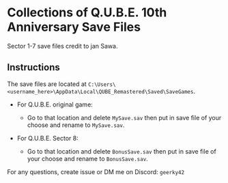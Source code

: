 # Collections of Q.U.B.E. 10th Anniversary Save Files
Sector 1-7 save files credit to jan Sawa.

## Instructions
The save files are located at `C:\Users\<username_here>\AppData\Local\QUBE_Remastered\Saved\SaveGames`.
- For Q.U.B.E. original game:
  - Go to that location and delete `MySave.sav` then put in save file of your choose and rename to `MySave.sav`.

- For Q.U.B.E. Sector 8:
  - Go to that location and delete `BonusSave.sav` then put in save file of your choose and rename to `BonusSave.sav`.

For any questions, create issue or DM me on Discord: `geerky42`
